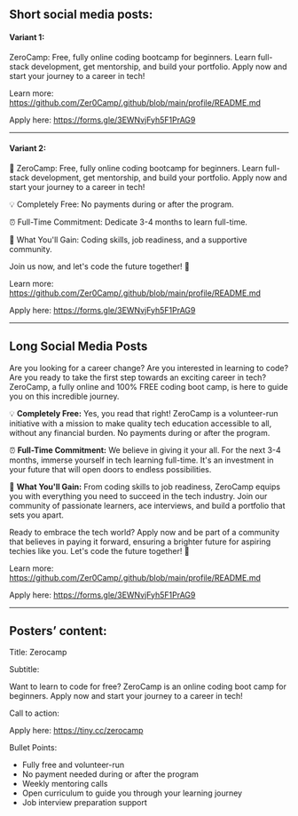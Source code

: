 
## Short social media posts:

#### Variant 1:

ZeroCamp: Free, fully online coding bootcamp for beginners. Learn full-stack development, get mentorship, and build your portfolio. Apply now and start your journey to a career in tech!


Learn more: https://github.com/Zer0Camp/.github/blob/main/profile/README.md

Apply here: https://forms.gle/3EWNvjFyh5F1PrAG9

---
#### Variant 2: 

🚀 ZeroCamp: Free, fully online coding bootcamp for beginners. Learn full-stack development, get mentorship, and build your portfolio. Apply now and start your journey to a career in tech!

💡 Completely Free: No payments during or after the program.

⏰ Full-Time Commitment: Dedicate 3-4 months to learn full-time.

🌟 What You'll Gain: Coding skills, job readiness, and a supportive community.

Join us now, and let's code the future together! 🚀


Learn more: https://github.com/Zer0Camp/.github/blob/main/profile/README.md

Apply here: https://forms.gle/3EWNvjFyh5F1PrAG9

---
## Long Social Media Posts

Are you looking for a career change? Are you interested in learning to code? Are you ready to take the first step towards an exciting career in tech? ZeroCamp, a fully online and 100% FREE coding boot camp, is here to guide you on this incredible journey.

💡 **Completely Free:** Yes, you read that right! ZeroCamp is a volunteer-run initiative with a mission to make quality tech education accessible to all, without any financial burden. No payments during or after the program.

⏰ **Full-Time Commitment:** We believe in giving it your all. For the next 3-4 months, immerse yourself in tech learning full-time. It's an investment in your future that will open doors to endless possibilities.

🌟 **What You'll Gain:** From coding skills to job readiness, ZeroCamp equips you with everything you need to succeed in the tech industry. Join our community of passionate learners, ace interviews, and build a portfolio that sets you apart.

Ready to embrace the tech world? Apply now and be part of a community that believes in paying it forward, ensuring a brighter future for aspiring techies like you. Let's code the future together! 🚀

Learn more: https://github.com/Zer0Camp/.github/blob/main/profile/README.md

Apply here: https://forms.gle/3EWNvjFyh5F1PrAG9

---
## Posters’ content:

Title: Zerocamp

Subtitle:

Want to learn to code for free? ZeroCamp is an online coding boot camp for beginners. Apply now and start your journey to a career in tech!

Call to action:

Apply here: https://tiny.cc/zerocamp

Bullet Points: 

- Fully free and volunteer-run
- No payment needed during or after the program
- Weekly mentoring calls
- Open curriculum to guide you through your learning journey
- Job interview preparation support

